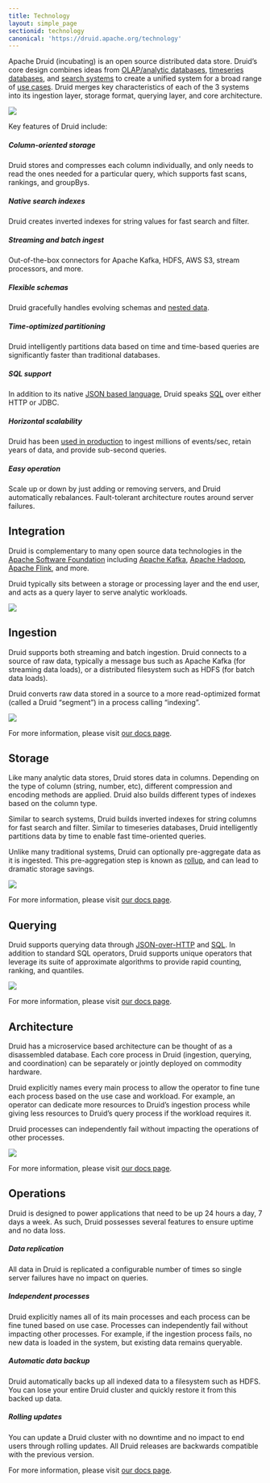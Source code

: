 ```yaml
---
title: Technology
layout: simple_page
sectionid: technology
canonical: 'https://druid.apache.org/technology'
---
```


Apache Druid (incubating) is an open source distributed data store.
Druid’s core design combines ideas from [OLAP/analytic databases](https://en.wikipedia.org/wiki/Online_analytical_processing), [timeseries databases](https://en.wikipedia.org/wiki/Time_series_database), and [search systems](https://en.wikipedia.org/wiki/Full-text_search) to create a unified system for a broad range of [use cases](/use-cases). Druid merges key characteristics of each of the 3 systems into its ingestion layer, storage format, querying layer, and core architecture.

<div class="image-large">
  <img src="img/diagram-2.png" style="max-width: 360px">
</div>


Key features of Druid include:

<div class="features">
  <div class="feature">
    <span class="fa fa-columns fa"></span>
    <h5>Column-oriented storage</h5>
    <p>
      Druid stores and compresses each column individually, and only needs to read the ones needed for a particular query, which supports fast scans, rankings, and groupBys.
    </p>
  </div>
  <div class="feature">
    <span class="fa fa-search fa"></span>
    <h5>Native search indexes</h5>
    <p>
      Druid creates inverted indexes for string values for fast search and filter.
    </p>
  </div>
  <div class="feature">
    <span class="fa fa-tint fa"></span>
    <h5>Streaming and batch ingest</h5>
    <p>
      Out-of-the-box connectors for Apache Kafka, HDFS, AWS S3, stream processors, and more.
    </p>
  </div>
  <div class="feature">
    <span class="fa fa-stream fa"></span>
    <h5>Flexible schemas</h5>
    <p>
      Druid gracefully handles evolving schemas and <a href="/docs/latest/ingestion/flatten-json">nested data</a>.
    </p>
  </div>
  <div class="feature">
    <span class="fa fa-clock fa"></span>
    <h5>Time-optimized partitioning</h5>
    <p>
      Druid intelligently partitions data based on time and time-based queries are significantly faster than traditional databases.
    </p>
  </div>
  <div class="feature">
    <span class="fa fa-align-left fa"></span>
    <h5>SQL support</h5>
    <p>
      In addition to its native <a href="/docs/latest/querying/querying">JSON based language</a>, Druid speaks <a href="/docs/latest/querying/sql">SQL</a> over either HTTP or JDBC.
    </p>
  </div>
  <div class="feature">
    <span class="fa fa-expand fa"></span>
    <h5>Horizontal scalability</h5>
    <p>
      Druid has been <a href="druid-powered">used in production</a> to ingest millions of events/sec, retain years of data, and provide sub-second queries.
    </p>
  </div>
  <div class="feature">
    <span class="fa fa-balance-scale fa"></span>
    <h5>Easy operation</h5>
    <p>
      Scale up or down by just adding or removing servers, and Druid automatically rebalances. Fault-tolerant architecture routes around server failures.
    </p>
  </div>
</div>

## Integration

Druid is complementary to many open source data technologies in the [Apache Software Foundation](https://www.apache.org/) including [Apache Kafka](https://kafka.apache.org/), [Apache Hadoop](https://hadoop.apache.org/), [Apache Flink](https://flink.apache.org/), and more.

Druid typically sits between a storage or processing layer and the end user, and acts as a query layer to serve analytic workloads.

<div class="image-large">
  <img src="img/diagram-3.png" style="max-width: 580px;">
</div>

## Ingestion

Druid supports both streaming and batch ingestion.
Druid connects to a source of raw data, typically a message bus such as Apache Kafka (for streaming data loads), or a distributed filesystem such as HDFS (for batch data loads).

Druid converts raw data stored in a source to a more read-optimized format (called a Druid “segment”) in a process calling “indexing”.

<div class="image-large">
  <img src="img/diagram-4.png" style="max-width: 580px;">
</div>

For more information, please visit [our docs page](/docs/latest/ingestion/index.html).

## Storage

Like many analytic data stores, Druid stores data in columns.
Depending on the type of column (string, number, etc), different compression and encoding methods are applied.
Druid also builds different types of indexes based on the column type.

Similar to search systems, Druid builds inverted indexes for string columns for fast search and filter.
Similar to timeseries databases, Druid intelligently partitions data by time to enable fast time-oriented queries.

Unlike many traditional systems, Druid can optionally pre-aggregate data as it is ingested.
This pre-aggregation step is known as [rollup](/docs/latest/tutorials/tutorial-rollup.html), and can lead to dramatic storage savings.

<div class="image-large">
  <img src="img/diagram-5.png" style="max-width: 800px;">
</div>

For more information, please visit [our docs page](/docs/latest/design/segments.html).

## Querying

Druid supports querying data through [JSON-over-HTTP](/docs/latest/querying/querying) and [SQL](/docs/latest/querying/sql).
In addition to standard SQL operators, Druid supports unique operators that leverage its suite of approximate algorithms to provide rapid counting, ranking, and quantiles.

<div class="image-large">
  <img src="img/diagram-6.png" style="max-width: 580px;">
</div>

For more information, please visit [our docs page](/docs/latest/querying/querying.html).

## Architecture

Druid has a microservice based architecture can be thought of as a disassembled database.
Each core process in Druid (ingestion, querying, and coordination) can be separately or jointly deployed on commodity hardware.

Druid explicitly names every main process to allow the operator to fine tune each process based on the use case and workload.
For example, an operator can dedicate more resources to Druid’s ingestion process while giving less resources to Druid’s query process if the workload requires it.

Druid processes can independently fail without impacting the operations of other processes.

<div class="image-large">
  <img src="img/diagram-7.png" style="max-width: 620px;">
</div>

For more information, please visit [our docs page](/docs/latest/design/index.html).

## Operations

Druid is designed to power applications that need to be up 24 hours a day, 7 days a week.
As such, Druid possesses several features to ensure uptime and no data loss.

<div class="features">
  <div class="feature">
    <span class="fa fa-clone fa"></span>
    <h5>Data replication</h5>
    <p>
      All data in Druid is replicated a configurable number of times so single server failures have no impact on queries.
    </p>
  </div>
  <div class="feature">
    <span class="fa fa-th-large fa"></span>
    <h5>Independent processes</h5>
    <p>
      Druid explicitly names all of its main processes and each process can be fine tuned based on use case.
      Processes can independently fail without impacting other processes.
      For example, if the ingestion process fails, no new data is loaded in the system, but existing data remains queryable.
    </p>
  </div>
  <div class="feature">
    <span class="fa fa-cloud-download-alt fa"></span>
    <h5>Automatic data backup</h5>
    <p>
      Druid automatically backs up all indexed data to a filesystem such as HDFS.
      You can lose your entire Druid cluster and quickly restore it from this backed up data.
    </p>
  </div>
  <div class="feature">
    <span class="fa fa-sync-alt fa"></span>
    <h5>Rolling updates</h5>
    <p>
      You can update a Druid cluster with no downtime and no impact to end users through rolling updates.
      All Druid releases are backwards compatible with the previous version.
    </p>
  </div>
</div>

For more information, please visit [our docs page](/docs/latest/operations/recommendations.html).
